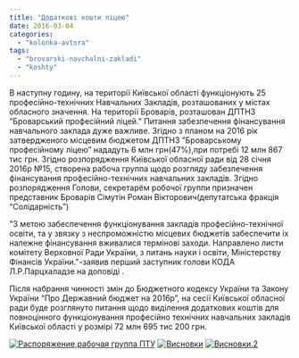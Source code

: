 ```yaml
---
title: "Додаткові кошти ліцею"
date: 2016-03-04
categories: 
  - "kolonka-avtora"
tags: 
  - "brovarski-navchalni-zakladi"
  - "koshty"
---
```


В наступну годину, на території Київської області функціонують 25 професійно-технічних Навчальних Закладів, розташованих у містах обласного значення. На території Броварів, розташован ДПТНЗ ”Броварський професійний ліцей.” Питання забезпечення фінансування навчального заклада дуже важливе. Згідно з планом на 2016 рік затвердженого місцевим бюджетом ДПТНЗ ”Броварському професійному ліцею” нададуть 6 млн грн(47%),при потребі 12 млн 867 тис грн. Згідно розпорядження Київської обласної ради від 28 січня 2016р №15, створена рабоча группа щодо розгляду забезпечення фінансування професійно-технічних навчальних закладів. Згідно розпорядження Голови, секретарём робочої группи призначен представник Броварів Сімутін Роман Вікторович(депутатська фракція “Солідарність”)

"З метою забеспечення функціонування закладів професійно-технічної освіти, та у звязку з неспроможністю місцевих бюджетів забеспечити іх належне фінансування вживалися термінові заходи. Направлено листи комітету Верховної Ради України, з питань науки і освіти, Міністерству Фінансів України."-заявив перший заступник голови КОДА Л.Р.Парцхаладзе на доповіді .

Після набрання чинності змін до Бюджетного кодексу України та Закону України “Про Державний бюджет на 2016р”, на сесії Київської обласної ради буде розглянуто питання щодо виділення додаткових коштів для повноцінного функціонування професійно технічних навчальних закладів Київської області у розмірі 72 млн 695 тис 200 грн.

[![Распоряжение,рабочая группа ПТУ](https://mpz.brovary.org/wp-content/uploads/2016/03/Rasporyazhenyerabochaya-gruppa-PTU.jpg)](https://mpz.brovary.org/wp-content/uploads/2016/03/Rasporyazhenyerabochaya-gruppa-PTU.jpg) [![Висновки](https://mpz.brovary.org/wp-content/uploads/2016/03/Vysnovky.jpg)](https://mpz.brovary.org/wp-content/uploads/2016/03/Vysnovky.jpg) [![Висновки.2](https://mpz.brovary.org/wp-content/uploads/2016/03/Vysnovky.2.jpg)](https://mpz.brovary.org/wp-content/uploads/2016/03/Vysnovky.2.jpg)
